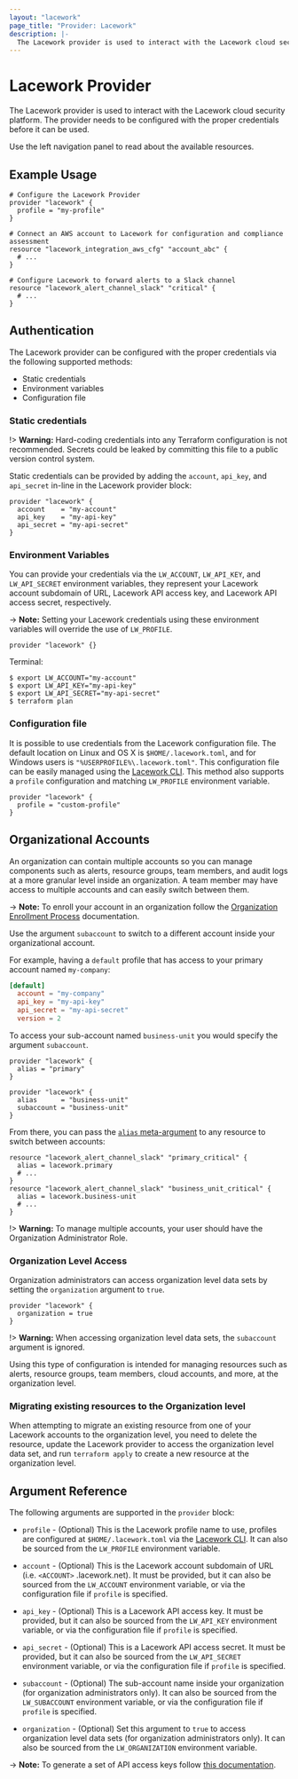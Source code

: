 ```yaml
---
layout: "lacework"
page_title: "Provider: Lacework"
description: |-
  The Lacework provider is used to interact with the Lacework cloud security platform.
---
```


# Lacework Provider

The Lacework provider is used to interact with the Lacework cloud security platform.
The provider needs to be configured with the proper credentials before it can be used.

Use the left navigation panel to read about the available resources.

## Example Usage

```hcl
# Configure the Lacework Provider
provider "lacework" {
  profile = "my-profile"
}

# Connect an AWS account to Lacework for configuration and compliance assessment
resource "lacework_integration_aws_cfg" "account_abc" {
  # ...
}

# Configure Lacework to forward alerts to a Slack channel
resource "lacework_alert_channel_slack" "critical" {
  # ...
}
```

## Authentication
The Lacework provider can be configured with the proper credentials via the following supported methods:

* Static credentials
* Environment variables
* Configuration file

### Static credentials
!> **Warning:** Hard-coding credentials into any Terraform configuration is not
recommended. Secrets could be leaked by committing this file to a public version
control system.

Static credentials can be provided by adding the `account`, `api_key`, and `api_secret` in-line in the
Lacework provider block:

```hcl
provider "lacework" {
  account    = "my-account"
  api_key    = "my-api-key"
  api_secret = "my-api-secret"
}
```

### Environment Variables
You can provide your credentials via the `LW_ACCOUNT`, `LW_API_KEY`, and `LW_API_SECRET` environment
variables, they represent your Lacework account subdomain of URL, Lacework API access key, and Lacework
API access secret, respectively.

-> **Note:** Setting your Lacework credentials using these environment variables will override the use of `LW_PROFILE`.

```hcl
provider "lacework" {}
```

Terminal:

```
$ export LW_ACCOUNT="my-account"
$ export LW_API_KEY="my-api-key"
$ export LW_API_SECRET="my-api-secret"
$ terraform plan
```

### Configuration file
It is possible to use credentials from the Lacework configuration file. The default location on Linux and OS X
is `$HOME/.lacework.toml`, and for Windows users is `"%USERPROFILE%\.lacework.toml"`. This configuration file
can be easily managed using the [Lacework CLI](https://github.com/lacework/go-sdk/wiki/CLI-Documentation). This
method also supports a `profile` configuration and matching `LW_PROFILE` environment variable.

```hcl
provider "lacework" {
  profile = "custom-profile"
}
```

## Organizational Accounts

An organization can contain multiple accounts so you can manage components such as alerts, resource groups,
team members, and audit logs at a more granular level inside an organization. A team member may have access
to multiple accounts and can easily switch between them.

-> **Note:** To enroll your account in an organization follow the [Organization Enrollment Process](https://support.lacework.com/hc/en-us/articles/360041727394-Organization-Overview) documentation.

Use the argument `subaccount` to switch to a different account inside your organizational account.

For example, having a `default` profile that has access to your primary account named `my-company`:
```toml
[default]
  account = "my-company"
  api_key = "my-api-key"
  api_secret = "my-api-secret"
  version = 2
```

To access your sub-account named `business-unit` you would specify the argument `subaccount`.
```hcl
provider "lacework" {
  alias = "primary"
}

provider "lacework" {
  alias      = "business-unit"
  subaccount = "business-unit"
}
```

From there, you can pass the [`alias` meta-argument](https://www.terraform.io/docs/language/providers/configuration.html#alias-multiple-provider-configurations) to any resource to switch between accounts:
```hcl
resource "lacework_alert_channel_slack" "primary_critical" {
  alias = lacework.primary
  # ...
}
resource "lacework_alert_channel_slack" "business_unit_critical" {
  alias = lacework.business-unit
  # ...
}
```

!> **Warning:** To manage multiple accounts, your user should have the Organization Administrator Role.

### Organization Level Access

Organization administrators can access organization level data sets by setting the `organization` argument to `true`.
```hcl
provider "lacework" {
  organization = true
}
```

!> **Warning:** When accessing organization level data sets, the `subaccount` argument is ignored.

Using this type of configuration is intended for managing resources such as alerts, resource groups, team members,
cloud accounts, and more, at the organization level.

### Migrating existing resources to the Organization level

When attempting to migrate an existing resource from one of your Lacework accounts to the organization level,
you need to delete the resource, update the Lacework provider to access the organization level data set, and
run `terraform apply` to create a new resource at the organization level.

## Argument Reference

The following arguments are supported in the `provider` block:

* `profile` - (Optional) This is the Lacework profile name to use, profiles are configured
  at `$HOME/.lacework.toml` via the [Lacework CLI](https://github.com/lacework/go-sdk/wiki/CLI-Documentation).
  It can also be sourced from the `LW_PROFILE` environment variable.

* `account` - (Optional) This is the Lacework account subdomain of URL (i.e. `<ACCOUNT>`
  .lacework.net). It must be provided, but it can also be sourced from the `LW_ACCOUNT`
  environment variable, or via the configuration file if `profile` is specified.

* `api_key` - (Optional) This is a Lacework API access key. It must be provided, but it can
  also be sourced from the `LW_API_KEY` environment variable, or via the configuration file
  if `profile` is specified.

* `api_secret` - (Optional) This is a Lacework API access secret. It must be provided, but it
  can also be sourced from the `LW_API_SECRET` environment variable, or via the configuration
  file if `profile` is specified.

* `subaccount` - (Optional) The sub-account name inside your organization (for organization
  administrators only). It can also be sourced from the `LW_SUBACCOUNT` environment variable,
  or via the configuration file if `profile` is specified.

* `organization` - (Optional) Set this argument to `true` to access organization level data
  sets (for organization administrators only). It can also be sourced from the `LW_ORGANIZATION`
  environment variable.

-> **Note:** To generate a set of API access keys follow [this documentation](https://support.lacework.com/hc/en-us/articles/360011403853-Generate-API-Access-Keys-and-Tokens).
